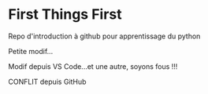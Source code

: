 # First Things First

Repo d'introduction à github pour apprentissage du python

Petite modif...

Modif depuis VS Code...et une autre, soyons fous !!!

CONFLIT depuis GitHub
